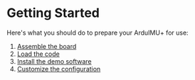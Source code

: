# Getting Started #

Here's what you should do to prepare your ArduIMU+ for use:

  1. [Assemble the board](http://code.google.com/p/ardu-imu/wiki/Assembly)
  1. [Load the code](http://code.google.com/p/ardu-imu/wiki/Code)
  1. [Install the demo software](http://code.google.com/p/ardu-imu/wiki/Demo)
  1. [Customize the configuration](http://code.google.com/p/ardu-imu/wiki/Configuration)